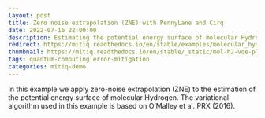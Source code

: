 ```yaml
---
layout: post
title: Zero noise extrapolation (ZNE) with PennyLane and Cirq
date: 2022-07-16 22:00:00
description: Estimating the potential energy surface of molecular Hydrogen with ZNE and PennyLane + Cirq
redirect: https://mitiq.readthedocs.io/en/stable/examples/molecular_hydrogen_pennylane.html
thumbnail: https://mitiq.readthedocs.io/en/stable/_static/mol-h2-vqe-pl.png
tags: quantum-computing error-mitigation
categories: mitiq-demo
---
```


In this example we apply zero-noise extrapolation (ZNE) to the estimation of the potential energy surface of molecular Hydrogen. The variational algorithm used in this example is based on O’Malley et al. PRX (2016).